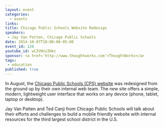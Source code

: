 ```yaml
---
layout: event
categories: 
  - events
links:
title: Chicago Public Schools Website Redesign
speakers: 
 - Jay Van Patten, Chicago Public Schools
date: 2014-10-07T18:00:00-05:00
event_id: 126
youtube_id: wCZV0UzZHkc
sponsor: <a href='http://www.thoughtworks.com'>ThoughtWorks</a>
tags: 
 - education
published: true
---
```


In August, the [Chicago Public Schools (CPS) website](http://www.cps.edu/) was redesigned from the ground up by their own internal web team. The new site offers a simple, modern, lightweight user interface that works on any device (phone, tablet, laptop or desktop). 

Jay Van Patten and Ted Canji from Chicago Public Schools will talk about their efforts and challenges to build a mobile friendly website with internal resources for the third largest school district in the U.S.  